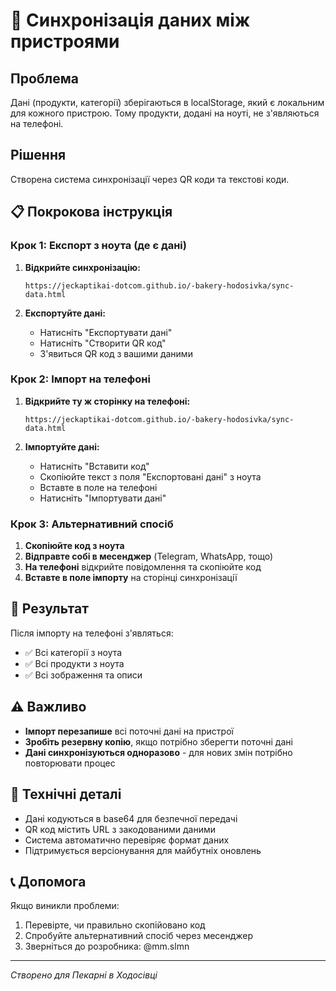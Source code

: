 # 🔄 Синхронізація даних між пристроями

## Проблема
Дані (продукти, категорії) зберігаються в localStorage, який є локальним для кожного пристрою. Тому продукти, додані на ноуті, не з'являються на телефоні.

## Рішення
Створена система синхронізації через QR коди та текстові коди.

## 📋 Покрокова інструкція

### Крок 1: Експорт з ноута (де є дані)

1. **Відкрийте синхронізацію:**
   ```
   https://jeckaptikai-dotcom.github.io/-bakery-hodosivka/sync-data.html
   ```

2. **Експортуйте дані:**
   - Натисніть "Експортувати дані"
   - Натисніть "Створити QR код"
   - З'явиться QR код з вашими даними

### Крок 2: Імпорт на телефоні

1. **Відкрийте ту ж сторінку на телефоні:**
   ```
   https://jeckaptikai-dotcom.github.io/-bakery-hodosivka/sync-data.html
   ```

2. **Імпортуйте дані:**
   - Натисніть "Вставити код"
   - Скопіюйте текст з поля "Експортовані дані" з ноута
   - Вставте в поле на телефоні
   - Натисніть "Імпортувати дані"

### Крок 3: Альтернативний спосіб

1. **Скопіюйте код з ноута**
2. **Відправте собі в месенджер** (Telegram, WhatsApp, тощо)
3. **На телефоні** відкрийте повідомлення та скопіюйте код
4. **Вставте в поле імпорту** на сторінці синхронізації

## 🎯 Результат

Після імпорту на телефоні з'являться:
- ✅ Всі категорії з ноута
- ✅ Всі продукти з ноута
- ✅ Всі зображення та описи

## ⚠️ Важливо

- **Імпорт перезапише** всі поточні дані на пристрої
- **Зробіть резервну копію**, якщо потрібно зберегти поточні дані
- **Дані синхронізуються одноразово** - для нових змін потрібно повторювати процес

## 🔧 Технічні деталі

- Дані кодуються в base64 для безпечної передачі
- QR код містить URL з закодованими даними
- Система автоматично перевіряє формат даних
- Підтримується версіонування для майбутніх оновлень

## 📞 Допомога

Якщо виникли проблеми:
1. Перевірте, чи правильно скопійовано код
2. Спробуйте альтернативний спосіб через месенджер
3. Зверніться до розробника: @mm.slmn

---
*Створено для Пекарні в Ходосівці*

